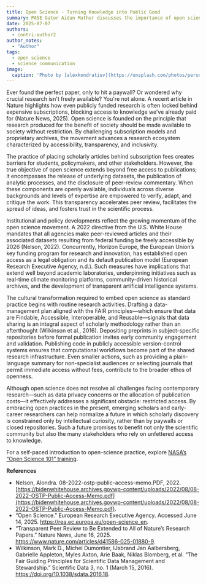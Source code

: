 ```yaml
---
title: Open Science - Turning Knowledge into Public Good
summary: PASE Gator Aidan Mather discusses the importance of open science practices.
date: 2025-07-07
authors:
  - contri-author2
author_notes:
  - "Author"
tags:
  - open science
  - science communication
image:
  caption: 'Photo by [alexkondratiev](https://unsplash.com/photos/person-holding-laboratory-flasks-H9t723yPjYI) on Unsplash'
---
```


Ever found the perfect paper, only to hit a paywall? Or wondered why crucial research isn't freely available? You're not alone. A recent article in Nature highlights how even publicly funded research is often locked behind expensive subscriptions, blocking access to knowledge we’ve already paid for (Nature News, 2025). Open science is founded on the principle that research produced for the benefit of society should be made available to society without restriction. By challenging subscription models and proprietary archives, the movement advances a research ecosystem characterized by accessibility, transparency, and inclusivity.

The practice of placing scholarly articles behind subscription fees creates barriers for students, policymakers, and other stakeholders. However, the true objective of open science extends beyond free access to publications; it encompasses the release of underlying datasets, the publication of analytic processes, and the disclosure of peer-review commentary. When these components are openly available, individuals across diverse backgrounds and levels of expertise are empowered to verify, adapt, and critique the work. This transparency accelerates peer review, facilitates the spread of ideas, and fosters trust in the scientific process.

Institutional and policy developments reflect the growing momentum of the open science movement. A 2022 directive from the U.S. White House mandates that all agencies make peer-reviewed articles and their associated datasets resulting from federal funding be freely accessible by 2026 (Nelson, 2022). Concurrently, Horizon Europe, the European Union’s key funding program for research and innovation, has established open access as a legal obligation and its default publication model (European Research Executive Agency, n.d.). Such measures have implications that extend well beyond academic laboratories, underpinning initiatives such as real-time climate monitoring platforms, community-driven historical archives, and the development of transparent artificial intelligence systems.

The cultural transformation required to embed open science as standard practice begins with routine research activities. Drafting a data-management plan aligned with the FAIR principles—which ensure that data are Findable, Accessible, Interoperable, and Reusable—signals that data sharing is an integral aspect of scholarly methodology rather than an afterthought (Wilkinson et al., 2016). Depositing preprints in subject-specific repositories before formal publication invites early community engagement and validation. Publishing code in publicly accessible version-control systems ensures that computational workflows become part of the shared research infrastructure. Even smaller actions, such as providing a plain-language summary for non-specialist audiences or selecting journals that permit immediate access without fees, contribute to the broader ethos of openness.

Although open science does not resolve all challenges facing contemporary research—such as data privacy concerns or the allocation of publication costs—it effectively addresses a significant obstacle: restricted access. By embracing open practices in the present, emerging scholars and early-career researchers can help normalize a future in which scholarly discovery is constrained only by intellectual curiosity, rather than by paywalls or closed repositories. Such a future promises to benefit not only the scientific community but also the many stakeholders who rely on unfettered access to knowledge. 

For a self-paced introduction to open-science practice, explore [NASA’s “Open Science 101” training](https://stemgateway.nasa.gov/s/course-offering/a0BSJ0000029hSn/open-science-101).

**References**
- Nelson, Alondra. 08-2022-ostp-public-access-memo.PDF, 2022. [https://bidenwhitehouse.archives.govwp-content/uploads/2022/08/08-2022-OSTP-Public-Access-Memo.pdf](https://bidenwhitehouse.archives.govwp-content/uploads/2022/08/08-2022-OSTP-Public-Access-Memo.pdf).
- “Open Science.” European Research Executive Agency. Accessed June 14, 2025. https://rea.ec.europa.eu/open-science_en.
- “Transparent Peer Review to Be Extended to All of Nature’s Research Papers.” Nature News, June 16, 2025. https://www.nature.com/articles/d41586-025-01880-9.
- Wilkinson, Mark D., Michel Dumontier, IJsbrand Jan Aalbersberg, Gabrielle Appleton, Myles Axton, Arie Baak, Niklas Blomberg, et al. “The Fair Guiding Principles for Scientific Data Management and Stewardship.” Scientific Data 3, no. 1 (March 15, 2016). https://doi.org/10.1038/sdata.2016.18.